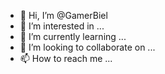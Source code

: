 - 👋 Hi, I’m @GamerBiel
- 👀 I’m interested in ...
- 🌱 I’m currently learning ...
- 💞️ I’m looking to collaborate on ...
- 📫 How to reach me ...

<!---
GamerBiel/GamerBiel is a ✨ special ✨ repository because its `README.md` (this file) appears on your GitHub profile.
You can click the Preview link to take a look at your changes.
--->
